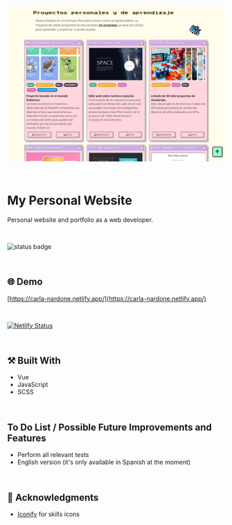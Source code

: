 <p align="center">
  <img src="https://github.com/carla-ng/my-personal-website/blob/master/src/assets/readme_image_1.jpg?raw=true" alt="My Personal Website preview">
</p>

<br>

# My Personal Website
Personal website and portfolio as a web developer.

<br>

![status badge](https://img.shields.io/badge/status-in%20progress-yellow)

<br>

## :globe_with_meridians: Demo
[https://carla-nardone.netlify.app/](https://carla-nardone.netlify.app/)

<br>

[![Netlify Status](https://api.netlify.com/api/v1/badges/bdf037ed-371f-4b0f-872e-45acc1242888/deploy-status)](https://app.netlify.com/sites/carla-nardone/deploys)

<br>

## :hammer_and_pick: Built With
* Vue
* JavaScript
* SCSS

<br>

## To Do List / Possible Future Improvements and Features
* Perform all relevant tests
* English version (it's only available in Spanish at the moment)

<br>

## :clap: Acknowledgments
* [Iconify](https://iconify.design/) for skills icons

